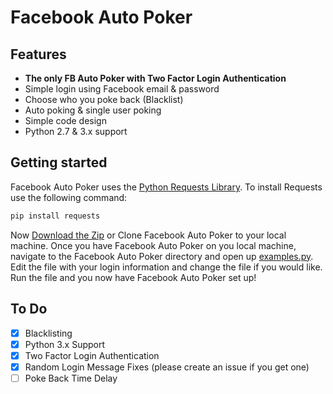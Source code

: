 Facebook Auto Poker
===================

Features
--
* __The only FB Auto Poker with Two Factor Login Authentication__
* Simple login using Facebook email & password
* Choose who you poke back (Blacklist)
* Auto poking & single user poking
* Simple code design
* Python 2.7 & 3.x support

Getting started
--

Facebook Auto Poker uses the [Python Requests Library](http://docs.python-requests.org/en/latest/). To install Requests use the following command:
```bash
pip install requests
```

Now [Download the Zip](https://github.com/719Ben/Facebook-Auto-Poker/archive/master.zip) or Clone Facebook Auto Poker to your local machine. Once you have Facebook Auto Poker on you local machine, navigate to the Facebook Auto Poker directory and open up [examples.py](https://github.com/719Ben/Facebook-Auto-Poker/blob/master/examples.py). Edit the file with your login information and change the file if you would like. Run the file and you now have Facebook Auto Poker set up!

To Do
--
- [X] Blacklisting
- [X] Python 3.x Support
- [X] Two Factor Login Authentication
- [X] Random Login Message Fixes (please create an issue if you get one)
- [ ] Poke Back Time Delay
